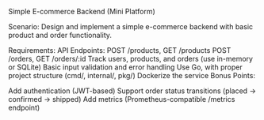 Simple E-commerce Backend (Mini Platform)

Scenario:
Design and implement a simple e-commerce backend with basic product and order functionality.

Requirements:
API Endpoints:
POST /products, GET /products
POST /orders, GET /orders/:id
Track users, products, and orders (use in-memory or SQLite)
Basic input validation and error handling
Use Go, with proper project structure (cmd/, internal/, pkg/)
Dockerize the service
Bonus Points:

Add authentication (JWT-based)
Support order status transitions (placed → confirmed → shipped)
Add metrics (Prometheus-compatible /metrics endpoint)
